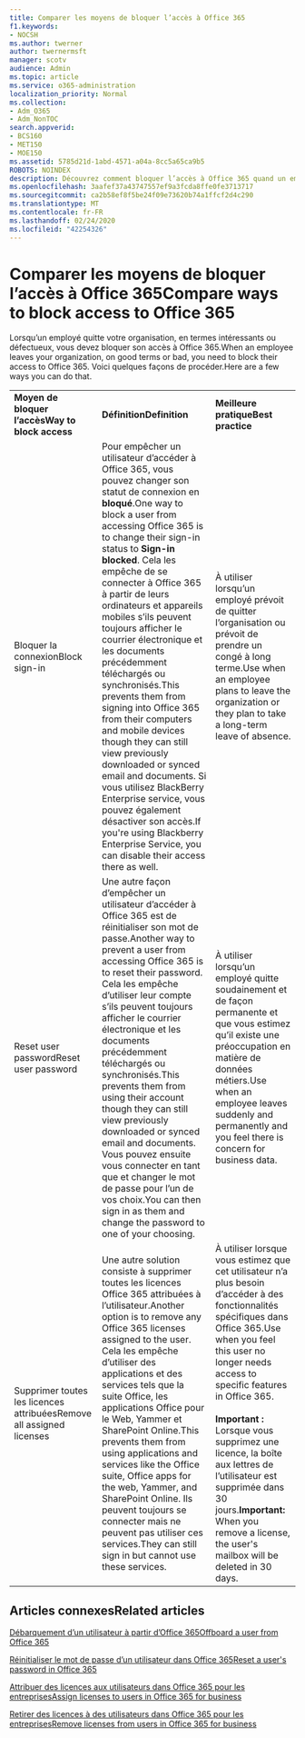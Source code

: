 ```yaml
---
title: Comparer les moyens de bloquer l’accès à Office 365
f1.keywords:
- NOCSH
ms.author: twerner
author: twernermsft
manager: scotv
audience: Admin
ms.topic: article
ms.service: o365-administration
localization_priority: Normal
ms.collection:
- Adm_O365
- Adm_NonTOC
search.appverid:
- BCS160
- MET150
- MOE150
ms.assetid: 5785d21d-1abd-4571-a04a-8cc5a65ca9b5
ROBOTS: NOINDEX
description: Découvrez comment bloquer l’accès à Office 365 quand un employé quitte votre organisation.
ms.openlocfilehash: 3aafef37a43747557ef9a3fcda8ffe0fe3713717
ms.sourcegitcommit: ca2b58ef8f5be24f09e73620b74a1ffcf2d4c290
ms.translationtype: MT
ms.contentlocale: fr-FR
ms.lasthandoff: 02/24/2020
ms.locfileid: "42254326"
---
```

# <a name="compare-ways-to-block-access-to-office-365"></a><span data-ttu-id="da0db-103">Comparer les moyens de bloquer l’accès à Office 365</span><span class="sxs-lookup"><span data-stu-id="da0db-103">Compare ways to block access to Office 365</span></span>

<span data-ttu-id="da0db-104">Lorsqu’un employé quitte votre organisation, en termes intéressants ou défectueux, vous devez bloquer son accès à Office 365.</span><span class="sxs-lookup"><span data-stu-id="da0db-104">When an employee leaves your organization, on good terms or bad, you need to block their access to Office 365.</span></span> <span data-ttu-id="da0db-105">Voici quelques façons de procéder.</span><span class="sxs-lookup"><span data-stu-id="da0db-105">Here are a few ways you can do that.</span></span>
  
||||
|:-----|:-----|:-----|
|<span data-ttu-id="da0db-106">**Moyen de bloquer l’accès**</span><span class="sxs-lookup"><span data-stu-id="da0db-106">**Way to block access**</span></span> <br/> |<span data-ttu-id="da0db-107">**Définition**</span><span class="sxs-lookup"><span data-stu-id="da0db-107">**Definition**</span></span> <br/> |<span data-ttu-id="da0db-108">**Meilleure pratique**</span><span class="sxs-lookup"><span data-stu-id="da0db-108">**Best practice**</span></span> <br/> |
|<span data-ttu-id="da0db-109">Bloquer la connexion</span><span class="sxs-lookup"><span data-stu-id="da0db-109">Block sign-in</span></span>  <br/> |<span data-ttu-id="da0db-110">Pour empêcher un utilisateur d’accéder à Office 365, vous pouvez changer son statut de connexion en **bloqué**.</span><span class="sxs-lookup"><span data-stu-id="da0db-110">One way to block a user from accessing Office 365 is to change their sign-in status to **Sign-in blocked**.</span></span> <span data-ttu-id="da0db-111">Cela les empêche de se connecter à Office 365 à partir de leurs ordinateurs et appareils mobiles s’ils peuvent toujours afficher le courrier électronique et les documents précédemment téléchargés ou synchronisés.</span><span class="sxs-lookup"><span data-stu-id="da0db-111">This prevents them from signing into Office 365 from their computers and mobile devices though they can still view previously downloaded or synced email and documents.</span></span> <span data-ttu-id="da0db-112">Si vous utilisez BlackBerry Enterprise service, vous pouvez également désactiver son accès.</span><span class="sxs-lookup"><span data-stu-id="da0db-112">If you're using Blackberry Enterprise Service, you can disable their access there as well.</span></span>  <br/> |<span data-ttu-id="da0db-113">À utiliser lorsqu’un employé prévoit de quitter l’organisation ou prévoit de prendre un congé à long terme.</span><span class="sxs-lookup"><span data-stu-id="da0db-113">Use when an employee plans to leave the organization or they plan to take a long-term leave of absence.</span></span>  <br/> |
|<span data-ttu-id="da0db-114">Reset user password</span><span class="sxs-lookup"><span data-stu-id="da0db-114">Reset user password</span></span>  <br/> |<span data-ttu-id="da0db-115">Une autre façon d’empêcher un utilisateur d’accéder à Office 365 est de réinitialiser son mot de passe.</span><span class="sxs-lookup"><span data-stu-id="da0db-115">Another way to prevent a user from accessing Office 365 is to reset their password.</span></span> <span data-ttu-id="da0db-116">Cela les empêche d’utiliser leur compte s’ils peuvent toujours afficher le courrier électronique et les documents précédemment téléchargés ou synchronisés.</span><span class="sxs-lookup"><span data-stu-id="da0db-116">This prevents them from using their account though they can still view previously downloaded or synced email and documents.</span></span> <span data-ttu-id="da0db-117">Vous pouvez ensuite vous connecter en tant que et changer le mot de passe pour l’un de vos choix.</span><span class="sxs-lookup"><span data-stu-id="da0db-117">You can then sign in as them and change the password to one of your choosing.</span></span>  <br/> |<span data-ttu-id="da0db-118">À utiliser lorsqu’un employé quitte soudainement et de façon permanente et que vous estimez qu’il existe une préoccupation en matière de données métiers.</span><span class="sxs-lookup"><span data-stu-id="da0db-118">Use when an employee leaves suddenly and permanently and you feel there is concern for business data.</span></span>  <br/> |
|<span data-ttu-id="da0db-119">Supprimer toutes les licences attribuées</span><span class="sxs-lookup"><span data-stu-id="da0db-119">Remove all assigned licenses</span></span>  <br/> |<span data-ttu-id="da0db-120">Une autre solution consiste à supprimer toutes les licences Office 365 attribuées à l’utilisateur.</span><span class="sxs-lookup"><span data-stu-id="da0db-120">Another option is to remove any Office 365 licenses assigned to the user.</span></span> <span data-ttu-id="da0db-121">Cela les empêche d’utiliser des applications et des services tels que la suite Office, les applications Office pour le Web, Yammer et SharePoint Online.</span><span class="sxs-lookup"><span data-stu-id="da0db-121">This prevents them from using applications and services like the Office suite, Office apps for the web, Yammer, and SharePoint Online.</span></span> <span data-ttu-id="da0db-122">Ils peuvent toujours se connecter mais ne peuvent pas utiliser ces services.</span><span class="sxs-lookup"><span data-stu-id="da0db-122">They can still sign in but cannot use these services.</span></span>  <br/> |<span data-ttu-id="da0db-123">À utiliser lorsque vous estimez que cet utilisateur n’a plus besoin d’accéder à des fonctionnalités spécifiques dans Office 365.</span><span class="sxs-lookup"><span data-stu-id="da0db-123">Use when you feel this user no longer needs access to specific features in Office 365.</span></span>  <br/> <br> <span data-ttu-id="da0db-124">**Important :** Lorsque vous supprimez une licence, la boîte aux lettres de l’utilisateur est supprimée dans 30 jours.</span><span class="sxs-lookup"><span data-stu-id="da0db-124">**Important:** When you remove a license, the user's mailbox will be deleted in 30 days.</span></span>
   
## <a name="related-articles"></a><span data-ttu-id="da0db-125">Articles connexes</span><span class="sxs-lookup"><span data-stu-id="da0db-125">Related articles</span></span>

[<span data-ttu-id="da0db-126">Débarquement d’un utilisateur à partir d’Office 365</span><span class="sxs-lookup"><span data-stu-id="da0db-126">Offboard a user from Office 365</span></span>](../add-users/remove-former-employee.md)
    
[<span data-ttu-id="da0db-127">Réinitialiser le mot de passe d’un utilisateur dans Office 365</span><span class="sxs-lookup"><span data-stu-id="da0db-127">Reset a user's password in Office 365</span></span>](../add-users/reset-passwords.md)
    
[<span data-ttu-id="da0db-128">Attribuer des licences aux utilisateurs dans Office 365 pour les entreprises</span><span class="sxs-lookup"><span data-stu-id="da0db-128">Assign licenses to users in Office 365 for business</span></span>](../manage/assign-licenses-to-users.md)
    
[<span data-ttu-id="da0db-129">Retirer des licences à des utilisateurs dans Office 365 pour les entreprises</span><span class="sxs-lookup"><span data-stu-id="da0db-129">Remove licenses from users in Office 365 for business</span></span>](../manage/remove-licenses-from-users.md)
    

